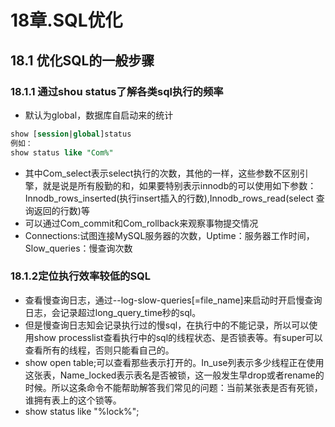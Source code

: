 # 18章.SQL优化
## 18.1 优化SQL的一般步骤
### 18.1.1 通过shou status了解各类sql执行的频率
* 默认为global，数据库自启动来的统计
```sql
show [session|global]status
例如：
show status like "Com%"
```
* 其中Com_select表示select执行的次数，其他的一样，这些参数不区别引擎，就是说是所有殷勤的和，如果要特别表示innodb的可以使用如下参数：Innodb_rows_inserted(执行insert插入的行数),Innodb_rows_read(select 查询返回的行数)等
* 可以通过Com_commit和Com_rollback来观察事物提交情况
* Connections:试图连接MySQL服务器的次数，Uptime：服务器工作时间，Slow_queries：慢查询次数

### 18.1.2定位执行效率较低的SQL
* 查看慢查询日志，通过--log-slow-queries[=file_name]来启动时开启慢查询日志，会记录超过long_query_time秒的sql。
* 但是慢查询日志知会记录执行过的慢sql，在执行中的不能记录，所以可以使用show processlist查看执行中的sql的线程状态、是否锁表等。有super可以查看所有的线程，否则只能看自己的。
* show open table;可以查看那些表示打开的。In_use列表示多少线程正在使用这张表，Name_locked表示表名是否被锁，这一般发生早drop或者rename的时候。所以这条命令不能帮助解答我们常见的问题：当前某张表是否有死锁，谁拥有表上的这个锁等。
* show status like "%lock%";